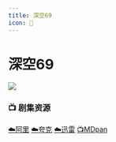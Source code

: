 ```yaml
---
title: 深空69
icon: 🐨
---
```


# 深空69
![](/assets/image/深空69.jpg)

### 📺 剧集资源 <Badge type="warning" text="漫迪MDsub" />

 [☁️阿里](https://www.alipan.com/s/tpCBtYZT922)  [☁️夸克](https://pan.quark.cn/s/7f8916368bf5)  [☁️迅雷](https://pan.xunlei.com/s/VO4DyvgpfDQ6WxaRVUeDb_m_A1?pwd=32hk#)  [📺MDpan](https://pan.mdsub.top/%E6%B7%B1%E7%A9%BA69/)
